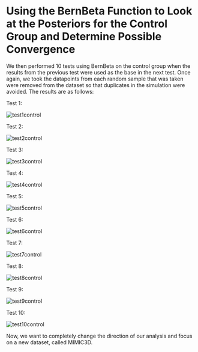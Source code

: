 # Using the BernBeta Function to Look at the Posteriors for the Control Group and Determine Possible Convergence

We then performed 10 tests using BernBeta on the control group when the results from the previous test were used as the base in the next test. Once again, we took the datapoints from each random sample that was taken were removed from the dataset so that duplicates in the simulation were avoided. The results are as follows:

Test 1: 

![test1control](https://github.com/EvaGostiuk/MAT4376-project-2-team-3/blob/master/AB_DataSet/task_3/control_images/test1control.png?raw=true)

Test 2: 

![test2control](https://github.com/EvaGostiuk/MAT4376-project-2-team-3/blob/master/AB_DataSet/task_3/control_images/test2control.png?raw=true)

Test 3: 

![test3control](https://github.com/EvaGostiuk/MAT4376-project-2-team-3/blob/master/AB_DataSet/task_3/control_images/test3control.png?raw=true)

Test 4: 

![test4control](https://github.com/EvaGostiuk/MAT4376-project-2-team-3/blob/master/AB_DataSet/task_3/control_images/test4control.png?raw=true)

Test 5: 

![test5control](https://github.com/EvaGostiuk/MAT4376-project-2-team-3/blob/master/AB_DataSet/task_3/control_images/test5control.png?raw=true)

Test 6: 

![test6control](https://github.com/EvaGostiuk/MAT4376-project-2-team-3/blob/master/AB_DataSet/task_3/control_images/test6control.png?raw=true)

Test 7: 

![test7control](https://github.com/EvaGostiuk/MAT4376-project-2-team-3/blob/master/AB_DataSet/task_3/control_images/test7control.png?raw=true)

Test 8: 

![test8control](https://github.com/EvaGostiuk/MAT4376-project-2-team-3/blob/master/AB_DataSet/task_3/control_images/test8control.png?raw=true)

Test 9: 

![test9control](https://github.com/EvaGostiuk/MAT4376-project-2-team-3/blob/master/AB_DataSet/task_3/control_images/test9control.png?raw=true)

Test 10: 

![test10control](https://github.com/EvaGostiuk/MAT4376-project-2-team-3/blob/master/AB_DataSet/task_3/control_images/test10control.png?raw=true)



Now, we want to completely change the direction of our analysis and focus on a new dataset, called MIMIC3D.

